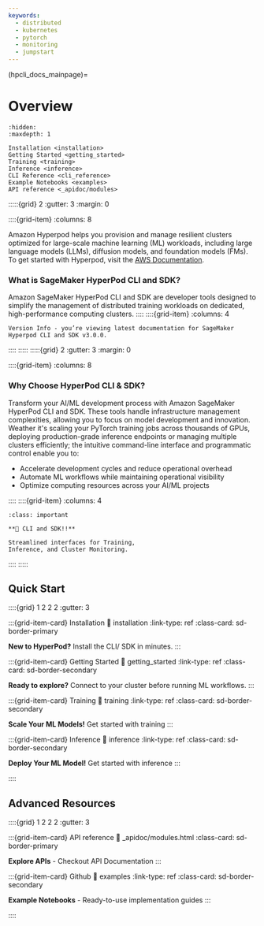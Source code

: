 ```yaml
---
keywords:
  - distributed
  - kubernetes
  - pytorch
  - monitoring
  - jumpstart
---
```


(hpcli_docs_mainpage)=

# Overview

```{toctree}
:hidden:
:maxdepth: 1

Installation <installation>
Getting Started <getting_started>
Training <training>
Inference <inference>
CLI Reference <cli_reference>
Example Notebooks <examples>
API reference <_apidoc/modules>
```
:::::{grid} 2
:gutter: 3
:margin: 0

::::{grid-item} 
:columns: 8

Amazon Hyperpod helps you provision and manage resilient clusters optimized for large-scale machine learning (ML) workloads, including large language models (LLMs), diffusion models, and foundation models (FMs).
To get started with Hyperpod, visit the [AWS Documentation](https://docs.aws.amazon.com/sagemaker/latest/dg/hyperpod.html).

### What is SageMaker HyperPod CLI and SDK?

Amazon SageMaker HyperPod CLI and SDK are developer tools designed to simplify the management of distributed training workloads on dedicated, high-performance computing clusters.
::::
::::{grid-item} 
:columns: 4
```{note}
Version Info - you’re viewing latest documentation for SageMaker Hyperpod CLI and SDK v3.0.0.
```
::::
:::::
:::::{grid} 2
:gutter: 3
:margin: 0

::::{grid-item} 
:columns: 8
### Why Choose HyperPod CLI & SDK?

Transform your AI/ML development process with Amazon SageMaker HyperPod CLI and SDK. These tools handle infrastructure management complexities, allowing you to focus on model development and innovation. Weather it's scaling your PyTorch training jobs across thousands of GPUs, deploying production-grade inference endpoints or managing multiple clusters efficiently; the intuitive command-line interface and programmatic control enable you to:
- Accelerate development cycles and reduce operational overhead
- Automate ML workflows while maintaining operational visibility
- Optimize computing resources across your AI/ML projects

::::
::::{grid-item} 
:columns: 4
```{admonition} What's New
:class: important

**🚀 CLI and SDK!!**

Streamlined interfaces for Training, 
Inference, and Cluster Monitoring.

```
::::
:::::

## Quick Start


::::{grid} 1 2 2 2
:gutter: 3

:::{grid-item-card} Installation
:link: installation
:link-type: ref
:class-card: sd-border-primary

**New to HyperPod?** Install the CLI/ SDK in minutes.
:::

:::{grid-item-card} Getting Started
:link: getting_started
:link-type: ref
:class-card: sd-border-secondary

**Ready to explore?** Connect to your cluster before running ML workflows.
:::

:::{grid-item-card} Training
:link: training
:link-type: ref
:class-card: sd-border-secondary

**Scale Your ML Models!** Get started with training
:::

:::{grid-item-card} Inference
:link: inference
:link-type: ref
:class-card: sd-border-secondary

**Deploy Your ML Model!** Get started with inference
:::

::::

## Advanced Resources

::::{grid} 1 2 2 2
:gutter: 3

:::{grid-item-card} API reference
:link: _apidoc/modules.html
:class-card: sd-border-primary

**Explore APIs** - Checkout API Documentation
:::

:::{grid-item-card} Github
:link: examples
:link-type: ref
:class-card: sd-border-secondary

**Example Notebooks** - Ready-to-use implementation guides
:::

::::
